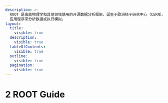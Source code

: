 ```yaml
---
description: >-
  ROOT 是高能物理学和其他领域使用的开源数据分析框架，诞生于欧洲核子研究中心（CERN）。每天，成千上万的物理学家使用 ROOT
  应用程序来分析数据或执行模拟。
layout:
  title:
    visible: true
  description:
    visible: true
  tableOfContents:
    visible: true
  outline:
    visible: true
  pagination:
    visible: true
---
```


# 2 ROOT Guide

